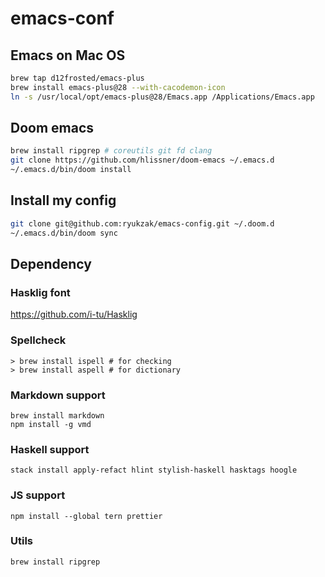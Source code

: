 # emacs-conf

## Emacs on Mac OS
```sh
brew tap d12frosted/emacs-plus
brew install emacs-plus@28 --with-cacodemon-icon
ln -s /usr/local/opt/emacs-plus@28/Emacs.app /Applications/Emacs.app
```

## Doom emacs
```sh
brew install ripgrep # coreutils git fd clang
git clone https://github.com/hlissner/doom-emacs ~/.emacs.d
~/.emacs.d/bin/doom install
```

## Install my config
```sh
git clone git@github.com:ryukzak/emacs-config.git ~/.doom.d
~/.emacs.d/bin/doom sync
```

## Dependency

### Hasklig font
https://github.com/i-tu/Hasklig

### Spellcheck
``` console
> brew install ispell # for checking
> brew install aspell # for dictionary
```

### Markdown support
```
brew install markdown
npm install -g vmd
```

### Haskell support
```
stack install apply-refact hlint stylish-haskell hasktags hoogle
```

### JS support
```
npm install --global tern prettier
```

### Utils
```
brew install ripgrep
```

